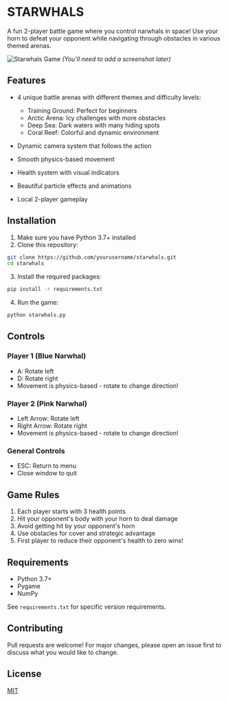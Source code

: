 # STARWHALS

A fun 2-player battle game where you control narwhals in space! Use your horn to defeat your opponent while navigating through obstacles in various themed arenas.

![Starwhals Game](screenshot.png) *(You'll need to add a screenshot later)*

## Features

- 4 unique battle arenas with different themes and difficulty levels:
  - Training Ground: Perfect for beginners
  - Arctic Arena: Icy challenges with more obstacles
  - Deep Sea: Dark waters with many hiding spots
  - Coral Reef: Colorful and dynamic environment

- Dynamic camera system that follows the action
- Smooth physics-based movement
- Health system with visual indicators
- Beautiful particle effects and animations
- Local 2-player gameplay

## Installation

1. Make sure you have Python 3.7+ installed
2. Clone this repository:
```bash
git clone https://github.com/yourusername/starwhals.git
cd starwhals
```

3. Install the required packages:
```bash
pip install -r requirements.txt
```

4. Run the game:
```bash
python starwhals.py
```

## Controls

### Player 1 (Blue Narwhal)
- A: Rotate left
- D: Rotate right
- Movement is physics-based - rotate to change direction!

### Player 2 (Pink Narwhal)
- Left Arrow: Rotate left
- Right Arrow: Rotate right
- Movement is physics-based - rotate to change direction!

### General Controls
- ESC: Return to menu
- Close window to quit

## Game Rules

1. Each player starts with 3 health points
2. Hit your opponent's body with your horn to deal damage
3. Avoid getting hit by your opponent's horn
4. Use obstacles for cover and strategic advantage
5. First player to reduce their opponent's health to zero wins!

## Requirements

- Python 3.7+
- Pygame
- NumPy

See `requirements.txt` for specific version requirements.

## Contributing

Pull requests are welcome! For major changes, please open an issue first to discuss what you would like to change.

## License

[MIT](LICENSE) 